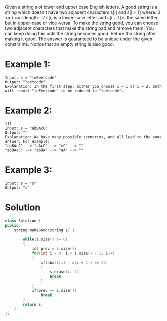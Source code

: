 Given a string s of lower and upper case English letters.
A good string is a string which doesn't have two adjacent characters s[i] and s[i + 1] where:
0 <= i <= s.length - 2
s[i] is a lower-case letter and s[i + 1] is the same letter but in upper-case or vice-versa.
To make the string good, you can choose two adjacent characters that make the string bad and remove them.
You can keep doing this until the string becomes good.
Return the string after making it good. The answer is guaranteed to be unique under the given constraints.
Notice that an empty string is also good.

# Example 1:
```
Input: s = "leEeetcode"
Output: "leetcode"
Explanation: In the first step, either you choose i = 1 or i = 2, both will result "leEeetcode" to be reduced to "leetcode".
```

# Example 2:
```
111
Input: s = "abBAcC"
Output: ""
Explanation: We have many possible scenarios, and all lead to the same answer. For example:
"abBAcC" --> "aAcC" --> "cC" --> ""
"abBAcC" --> "abBA" --> "aA" --> ""
```

# Example 3:
```
Input: s = "s"
Output: "s"
```

# Solution
```cpp
class Solution {
public:
    string makeGood(string s) {
        
        while(s.size() != 0)
        {
            int prev = s.size();
            for(int i = 0; i < s.size() - 1; i++)
            {
                if(abs(s[i] - s[i + 1]) == 32)
                {
                    s.erase(i, 2);
                    break;
                }
            }
            if(prev == s.size())
                break;
        }
        return s;
    }
};
```